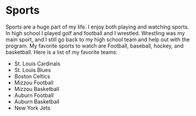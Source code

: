 # Sports
Sports are a huge part of my life. I enjoy both playing and watching sports. In high school I played golf and football and I wrestled. Wrestling was my main sport, and I still go back to my high school team and help out with the program. My favorite sports to watch are Football, baseball, hockey, and basketball. Here is a list of my favorite teams:
* St. Louis Cardinals
* St. Louis Blues
* Boston Celtics
* Mizzou Football
* Mizzou Basketball
* Auburn Football
* Auburn Basketball
* New York Jets

